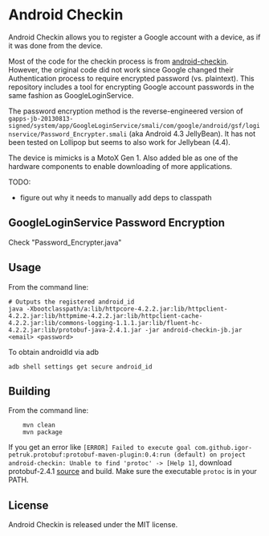 Android Checkin
================

Android Checkin allows you to register a Google account with a device, as if it was done from the device.

Most of the code for the checkin process is from [android-checkin](https://github.com/nviennot/android-checkin). However, the original code did not work since Google changed their Authentication process to require encrypted password (vs. plaintext). This repository includes a tool for encrypting Google account passwords in the same fashion as GoogleLoginService.

The password encryption method is the reverse-engineered version of `gapps-jb-20130813-signed/system/app/GoogleLoginService/smali/com/google/android/gsf/loginservice/Password_Encrypter.smali` (aka Android 4.3 JellyBean). It has not been tested on Lollipop but seems to also work for Jellybean (4.4).

The device is mimicks is a MotoX Gen 1. Also added ble as one of the hardware components to enable downloading of more applications.

TODO:
- figure out why it needs to manually add deps to classpath

GoogleLoginService Password Encryption
-----

Check "Password_Encrypter.java"


Usage
-----

From the command line:
```shell
# Outputs the registered android_id
java -Xbootclasspath/a:lib/httpcore-4.2.2.jar:lib/httpclient-4.2.2.jar:lib/httpmime-4.2.2.jar:lib/httpclient-cache-4.2.2.jar:lib/commons-logging-1.1.1.jar:lib/fluent-hc-4.2.2.jar:lib/protobuf-java-2.4.1.jar -jar android-checkin-jb.jar <email> <password>
```

To obtain androidId via adb
```shell
adb shell settings get secure android_id
```

Building
----

From the command line:
```shell
	mvn clean
	mvn package
```

If you get an error like `[ERROR] Failed to execute goal com.github.igor-petruk.protobuf:protobuf-maven-plugin:0.4:run (default) on project android-checkin: Unable to find 'protoc' -> [Help 1]`, download protobuf-2.4.1 [source](https://protobuf.googlecode.com/files/protobuf-2.4.1.tar.gz) and build. Make sure the executable `protoc` is in your PATH.

License
-------

Android Checkin is released under the MIT license.
